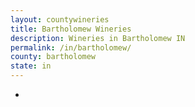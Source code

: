 ```yaml
---
layout: countywineries
title: Bartholomew Wineries
description: Wineries in Bartholomew IN
permalink: /in/bartholomew/
county: bartholomew
state: in
---
```

-
